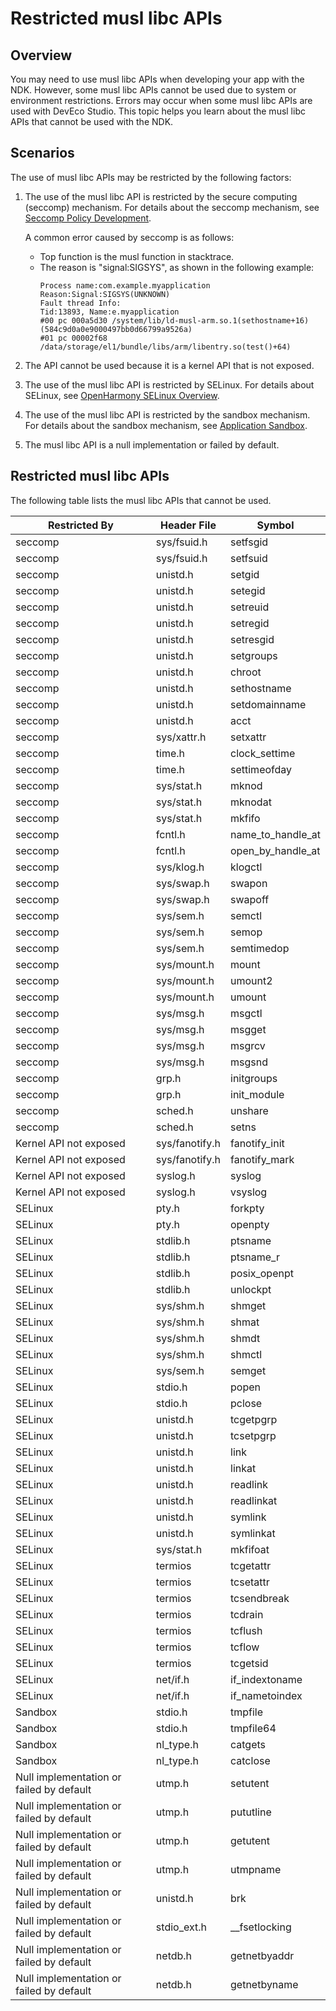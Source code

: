 # Restricted musl libc APIs

## Overview

You may need to use musl libc APIs when developing your app with the NDK. However, some musl libc APIs cannot be used due to system or environment restrictions. Errors may occur when some musl libc APIs are used with DevEco Studio. This topic helps you learn about the musl libc APIs that cannot be used with the NDK.

## Scenarios

The use of musl libc APIs may be restricted by the following factors:

1. The use of the musl libc API is restricted by the secure computing (seccomp) mechanism.<!--Del-->
    For details about the seccomp mechanism, see [Seccomp Policy Development](../../../device-dev/subsystems/subsys-boot-init-seccomp.md).<!--DelEnd-->

    A common error caused by seccomp is as follows:
    - Top function is the musl function in stacktrace.
    - The reason is "signal:SIGSYS", as shown in the following example:
        ```
        Process name:com.example.myapplication
        Reason:Signal:SIGSYS(UNKNOWN)
        Fault thread Info:
        Tid:13893, Name:e.myapplication
        #00 pc 000a5d30 /system/lib/ld-musl-arm.so.1(sethostname+16)(584c9d0a0e9000497bb0d66799a9526a)
        #01 pc 00002f68 /data/storage/el1/bundle/libs/arm/libentry.so(test()+64)
        ```

2. The API cannot be used because it is a kernel API that is not exposed.

3. The use of the musl libc API is restricted by SELinux.<!--Del-->
    For details about SELinux, see [OpenHarmony SELinux Overview](../../../device-dev/subsystems/subsys-security-selinux-overview.md).<!--DelEnd-->

4. The use of the musl libc API is restricted by the sandbox mechanism. For details about the sandbox mechanism, see [Application Sandbox](../../file-management/app-sandbox-directory.md).

5. The musl libc API is a null implementation or failed by default.

## Restricted musl libc APIs

The following table lists the musl libc APIs that cannot be used.

| Restricted By         | Header File       | Symbol        |
| -------------------- | ------------ | ---------------- |
| seccomp    | sys/fsuid.h  | setfsgid |
| seccomp    | sys/fsuid.h  | setfsuid |
| seccomp    | unistd.h     | setgid |
| seccomp    | unistd.h     | setegid |
| seccomp    | unistd.h     | setreuid |
| seccomp    | unistd.h     | setregid |
| seccomp    | unistd.h     | setresgid |
| seccomp    | unistd.h     | setgroups |
| seccomp    | unistd.h     | chroot |
| seccomp    | unistd.h     | sethostname |
| seccomp    | unistd.h     | setdomainname |
| seccomp    | unistd.h     | acct |
| seccomp    | sys/xattr.h  | setxattr |
| seccomp    | time.h       | clock_settime |
| seccomp    | time.h       | settimeofday |
| seccomp    | sys/stat.h   | mknod |
| seccomp    | sys/stat.h   | mknodat |
| seccomp    | sys/stat.h   | mkfifo |
| seccomp    | fcntl.h      | name_to_handle_at |
| seccomp    | fcntl.h      | open_by_handle_at |
| seccomp    | sys/klog.h   | klogctl |
| seccomp    | sys/swap.h   | swapon |
| seccomp    | sys/swap.h   | swapoff |
| seccomp    | sys/sem.h    | semctl |
| seccomp    | sys/sem.h    | semop |
| seccomp    | sys/sem.h    | semtimedop |
| seccomp    | sys/mount.h  | mount |
| seccomp    | sys/mount.h  | umount2 |
| seccomp    | sys/mount.h  | umount |
| seccomp    | sys/msg.h    | msgctl |
| seccomp    | sys/msg.h    | msgget |
| seccomp    | sys/msg.h    | msgrcv |
| seccomp    | sys/msg.h    | msgsnd |
| seccomp    | grp.h        | initgroups |
| seccomp    | grp.h        | init_module |
| seccomp    | sched.h      | unshare |
| seccomp    | sched.h      | setns |
| Kernel API not exposed| sys/fanotify.h | fanotify_init |
| Kernel API not exposed| sys/fanotify.h | fanotify_mark |
| Kernel API not exposed| syslog.h       | syslog |
| Kernel API not exposed| syslog.h       | vsyslog |
| SELinux    | pty.h          | forkpty |
| SELinux    | pty.h          | openpty |
| SELinux    | stdlib.h       | ptsname |
| SELinux    | stdlib.h       | ptsname_r |
| SELinux    | stdlib.h       | posix_openpt |
| SELinux    | stdlib.h       | unlockpt |
| SELinux    | sys/shm.h      | shmget |
| SELinux    | sys/shm.h      | shmat |
| SELinux    | sys/shm.h      | shmdt |
| SELinux    | sys/shm.h      | shmctl |
| SELinux    | sys/sem.h      | semget |
| SELinux    | stdio.h        | popen |
| SELinux    | stdio.h        | pclose |
| SELinux    | unistd.h       | tcgetpgrp |
| SELinux    | unistd.h       | tcsetpgrp |
| SELinux    | unistd.h       | link |
| SELinux    | unistd.h       | linkat |
| SELinux    | unistd.h       | readlink |
| SELinux    | unistd.h       | readlinkat |
| SELinux    | unistd.h       | symlink |
| SELinux    | unistd.h       | symlinkat |
| SELinux    | sys/stat.h     | mkfifoat |
| SELinux    | termios        | tcgetattr |
| SELinux    | termios        | tcsetattr |
| SELinux    | termios        | tcsendbreak |
| SELinux    | termios        | tcdrain |
| SELinux    | termios        | tcflush |
| SELinux    | termios        | tcflow |
| SELinux    | termios        | tcgetsid |
| SELinux    | net/if.h       | if_indextoname |
| SELinux    | net/if.h       | if_nametoindex |
| Sandbox       | stdio.h        | tmpfile |
| Sandbox       | stdio.h        | tmpfile64 |
| Sandbox       | nl_type.h      | catgets |
| Sandbox       | nl_type.h      | catclose |
| Null implementation or failed by default     | utmp.h         | setutent |
| Null implementation or failed by default     | utmp.h         | pututline |
| Null implementation or failed by default     | utmp.h         | getutent |
| Null implementation or failed by default     | utmp.h         | utmpname |
| Null implementation or failed by default     | unistd.h       | brk |
| Null implementation or failed by default     | stdio_ext.h    | __fsetlocking |
| Null implementation or failed by default     | netdb.h        | getnetbyaddr |
| Null implementation or failed by default     | netdb.h        | getnetbyname |
